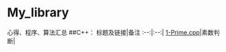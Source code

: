 # My_library
心得、程序、算法汇总
##C++：
标题及链接|备注
:--:|:--:|
[1-Prime.cpp](https://github.com/youthv587/My_library/blob/master/C%2B%2B/1-Prime.cpp)|素数判断|



